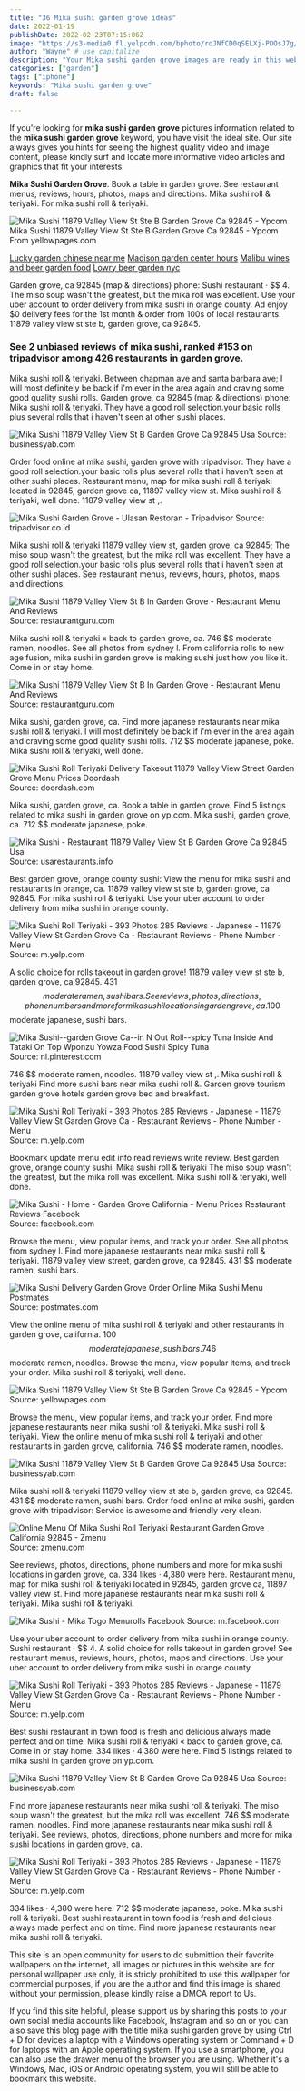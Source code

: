 ```yaml
---
title: "36 Mika sushi garden grove ideas"
date: 2022-01-19
publishDate: 2022-02-23T07:15:06Z
image: "https://s3-media0.fl.yelpcdn.com/bphoto/roJNfCD0qSELXj-PDOsJ7g/348s.jpg"
author: "Wayne" # use capitalize
description: "Your Mika sushi garden grove images are ready in this website. Mika sushi garden grove are a topic that is being searched for and liked by netizens now. You can Get the Mika sushi garden grove files here. Find and Download all free images."
categories: ["garden"]
tags: ["iphone"]
keywords: "Mika sushi garden grove"
draft: false

---
```


If you're looking for **mika sushi garden grove** pictures information related to the **mika sushi garden grove** keyword, you have visit the ideal  site.  Our site always  gives you  hints  for seeing  the highest  quality video and image  content, please kindly surf and locate more informative video articles and graphics  that fit your interests.

**Mika Sushi Garden Grove**. Book a table in garden grove. See restaurant menus, reviews, hours, photos, maps and directions. Mika sushi roll &amp; teriyaki. For mika sushi roll &amp; teriyaki.

![Mika Sushi 11879 Valley View St Ste B Garden Grove Ca 92845 - Ypcom](https://i1.ypcdn.com/blob/a6ebab9c6fc6003f6fc6d393d7fec5c4e165c852_400x260_crop.jpg "Mika Sushi 11879 Valley View St Ste B Garden Grove Ca 92845 - Ypcom")
Mika Sushi 11879 Valley View St Ste B Garden Grove Ca 92845 - Ypcom From yellowpages.com

[Lucky garden chinese near me](/lucky-garden-chinese-near-me/)
[Madison garden center hours](/madison-garden-center-hours/)
[Malibu wines and beer garden food](/malibu-wines-and-beer-garden-food/)
[Lowry beer garden nyc](/lowry-beer-garden-nyc/)

Garden grove, ca 92845 (map &amp; directions) phone: Sushi restaurant · $$ 4. The miso soup wasn&#039;t the greatest, but the mika roll was excellent. Use your uber account to order delivery from mika sushi in orange county. Ad enjoy $0 delivery fees for the 1st month &amp; order from 100s of local restaurants. 11879 valley view st ste b, garden grove, ca 92845.

### See 2 unbiased reviews of mika sushi, ranked #153 on tripadvisor among 426 restaurants in garden grove.

Mika sushi roll &amp; teriyaki. Between chapman ave and santa barbara ave; I will most definitely be back if i&#039;m ever in the area again and craving some good quality sushi rolls. Garden grove, ca 92845 (map &amp; directions) phone: Mika sushi roll &amp; teriyaki. They have a good roll selection.your basic rolls plus several rolls that i haven&#039;t seen at other sushi places.


![Mika Sushi 11879 Valley View St B Garden Grove Ca 92845 Usa](https://cdn.businessyab.com/assets/uploads/ee98641178dc69da95af37b64ac53d6c_-united-states-california-orange-county-garden-grove-west-garden-grove-valley-view-street-11879-mika-sushi-714-896-0750.jpg "Mika Sushi 11879 Valley View St B Garden Grove Ca 92845 Usa")
Source: businessyab.com

Order food online at mika sushi, garden grove with tripadvisor: They have a good roll selection.your basic rolls plus several rolls that i haven&#039;t seen at other sushi places. Restaurant menu, map for mika sushi roll &amp; teriyaki located in 92845, garden grove ca, 11897 valley view st. Mika sushi roll &amp; teriyaki, well done. 11879 valley view st ,.

![Mika Sushi Garden Grove - Ulasan Restoran - Tripadvisor](https://media-cdn.tripadvisor.com/media/photo-s/0d/46/aa/96/mika-sushi.jpg "Mika Sushi Garden Grove - Ulasan Restoran - Tripadvisor")
Source: tripadvisor.co.id

Mika sushi roll &amp; teriyaki 11879 valley view st, garden grove, ca 92845; The miso soup wasn&#039;t the greatest, but the mika roll was excellent. They have a good roll selection.your basic rolls plus several rolls that i haven&#039;t seen at other sushi places. See restaurant menus, reviews, hours, photos, maps and directions.

![Mika Sushi 11879 Valley View St B In Garden Grove - Restaurant Menu And Reviews](https://img.restaurantguru.com/c16e-Restaurant-Mika-Sushi-food.jpg "Mika Sushi 11879 Valley View St B In Garden Grove - Restaurant Menu And Reviews")
Source: restaurantguru.com

Mika sushi roll &amp; teriyaki « back to garden grove, ca. 746 $$ moderate ramen, noodles. See all photos from sydney l. From california rolls to new age fusion, mika sushi in garden grove is making sushi just how you like it. Come in or stay home.

![Mika Sushi 11879 Valley View St B In Garden Grove - Restaurant Menu And Reviews](https://img.restaurantguru.com/c1cc-Mika-Sushi-Garden-Grove-food.jpg?@m@t@s@d "Mika Sushi 11879 Valley View St B In Garden Grove - Restaurant Menu And Reviews")
Source: restaurantguru.com

Mika sushi, garden grove, ca. Find more japanese restaurants near mika sushi roll &amp; teriyaki. I will most definitely be back if i&#039;m ever in the area again and craving some good quality sushi rolls. 712 $$ moderate japanese, poke. Mika sushi roll &amp; teriyaki, well done.

![Mika Sushi Roll Teriyaki Delivery Takeout 11879 Valley View Street Garden Grove Menu Prices Doordash](https://img.cdn4dd.com/cdn-cgi/image/fit=cover,width=600,height=400,format=jpeg,quality=50/https://doordash-static.s3.amazonaws.com/media/store/header/3734b958-94bd-439a-b7fc-e325fe8953b0.705 "Mika Sushi Roll Teriyaki Delivery Takeout 11879 Valley View Street Garden Grove Menu Prices Doordash")
Source: doordash.com

Mika sushi, garden grove, ca. Book a table in garden grove. Find 5 listings related to mika sushi in garden grove on yp.com. Mika sushi, garden grove, ca. 712 $$ moderate japanese, poke.

![Mika Sushi - Restaurant 11879 Valley View St B Garden Grove Ca 92845 Usa](https://cdn.usarestaurants.info/assets/uploads/ec5100e568eed330e48ada5c88b204b8_-united-states-california-orange-county-garden-grove-227190-mika-sushihtm.jpg "Mika Sushi - Restaurant 11879 Valley View St B Garden Grove Ca 92845 Usa")
Source: usarestaurants.info

Best garden grove, orange county sushi: View the menu for mika sushi and restaurants in orange, ca. 11879 valley view st ste b, garden grove, ca 92845. For mika sushi roll &amp; teriyaki. Use your uber account to order delivery from mika sushi in orange county.

![Mika Sushi Roll Teriyaki - 393 Photos 285 Reviews - Japanese - 11879 Valley View St Garden Grove Ca - Restaurant Reviews - Phone Number - Menu](https://s3-media0.fl.yelpcdn.com/bphoto/snjICTqjl7zze8GTCTA4dw/258s.jpg "Mika Sushi Roll Teriyaki - 393 Photos 285 Reviews - Japanese - 11879 Valley View St Garden Grove Ca - Restaurant Reviews - Phone Number - Menu")
Source: m.yelp.com

A solid choice for rolls takeout in garden grove! 11879 valley view st ste b, garden grove, ca 92845. 431 $$ moderate ramen, sushi bars. See reviews, photos, directions, phone numbers and more for mika sushi locations in garden grove, ca. 100 $$ moderate japanese, sushi bars.

![Mika Sushi--garden Grove Ca--in N Out Roll--spicy Tuna Inside And Tataki On Top Wponzu Yowza Food Sushi Spicy Tuna](https://i.pinimg.com/474x/e8/2f/d0/e82fd04b4de05fdb1b81c6e4b874f311--mika-sushi-rolls.jpg "Mika Sushi--garden Grove Ca--in N Out Roll--spicy Tuna Inside And Tataki On Top Wponzu Yowza Food Sushi Spicy Tuna")
Source: nl.pinterest.com

746 $$ moderate ramen, noodles. 11879 valley view st ,. Mika sushi roll &amp; teriyaki Find more sushi bars near mika sushi roll &amp;. Garden grove tourism garden grove hotels garden grove bed and breakfast.

![Mika Sushi Roll Teriyaki - 393 Photos 285 Reviews - Japanese - 11879 Valley View St Garden Grove Ca - Restaurant Reviews - Phone Number - Menu](https://s3-media0.fl.yelpcdn.com/bphoto/C984eyz7z162_P6r8UeDRg/348s.jpg "Mika Sushi Roll Teriyaki - 393 Photos 285 Reviews - Japanese - 11879 Valley View St Garden Grove Ca - Restaurant Reviews - Phone Number - Menu")
Source: m.yelp.com

Bookmark update menu edit info read reviews write review. Best garden grove, orange county sushi: Mika sushi roll &amp; teriyaki The miso soup wasn&#039;t the greatest, but the mika roll was excellent. Mika sushi roll &amp; teriyaki, well done.

![Mika Sushi - Home - Garden Grove California - Menu Prices Restaurant Reviews Facebook](https://lookaside.fbsbx.com/lookaside/crawler/media/?media_id=368512403167593 "Mika Sushi - Home - Garden Grove California - Menu Prices Restaurant Reviews Facebook")
Source: facebook.com

Browse the menu, view popular items, and track your order. See all photos from sydney l. Find more japanese restaurants near mika sushi roll &amp; teriyaki. 11879 valley view street, garden grove, ca 92845. 431 $$ moderate ramen, sushi bars.

![Mika Sushi Delivery Garden Grove Order Online Mika Sushi Menu Postmates](https://d1ralsognjng37.cloudfront.net/3f859410-1fd1-4d0b-bc1f-d2548d393eea.jpeg "Mika Sushi Delivery Garden Grove Order Online Mika Sushi Menu Postmates")
Source: postmates.com

View the online menu of mika sushi roll &amp; teriyaki and other restaurants in garden grove, california. 100 $$ moderate japanese, sushi bars. 746 $$ moderate ramen, noodles. Browse the menu, view popular items, and track your order. Mika sushi roll &amp; teriyaki, well done.

![Mika Sushi 11879 Valley View St Ste B Garden Grove Ca 92845 - Ypcom](https://i1.ypcdn.com/blob/a6ebab9c6fc6003f6fc6d393d7fec5c4e165c852_400x260_crop.jpg "Mika Sushi 11879 Valley View St Ste B Garden Grove Ca 92845 - Ypcom")
Source: yellowpages.com

Browse the menu, view popular items, and track your order. Find more japanese restaurants near mika sushi roll &amp; teriyaki. Mika sushi roll &amp; teriyaki. View the online menu of mika sushi roll &amp; teriyaki and other restaurants in garden grove, california. 746 $$ moderate ramen, noodles.

![Mika Sushi 11879 Valley View St B Garden Grove Ca 92845 Usa](https://cdn.businessyab.com/assets/uploads/da27a35fc7c5141d95f84d5618dd1552_-united-states-california-orange-county-garden-grove-west-garden-grove-valley-view-street-11879-mika-sushi-714-896-0750.jpg "Mika Sushi 11879 Valley View St B Garden Grove Ca 92845 Usa")
Source: businessyab.com

Mika sushi roll &amp; teriyaki 11879 valley view st ste b, garden grove, ca 92845. 431 $$ moderate ramen, sushi bars. Order food online at mika sushi, garden grove with tripadvisor: Service is awesome and friendly very clean.

![Online Menu Of Mika Sushi Roll Teriyaki Restaurant Garden Grove California 92845 - Zmenu](https://image.zmenu.com/menupic/213954/09e7accd-ded6-4002-bc33-1d06bae92d31.jpg "Online Menu Of Mika Sushi Roll Teriyaki Restaurant Garden Grove California 92845 - Zmenu")
Source: zmenu.com

See reviews, photos, directions, phone numbers and more for mika sushi locations in garden grove, ca. 334 likes · 4,380 were here. Restaurant menu, map for mika sushi roll &amp; teriyaki located in 92845, garden grove ca, 11897 valley view st. Find more japanese restaurants near mika sushi roll &amp; teriyaki. Mika sushi roll &amp; teriyaki.

![Mika Sushi - Mika Togo Menurolls Facebook](https://lookaside.fbsbx.com/lookaside/crawler/media/?media_id=368512616500905 "Mika Sushi - Mika Togo Menurolls Facebook")
Source: m.facebook.com

Use your uber account to order delivery from mika sushi in orange county. Sushi restaurant · $$ 4. A solid choice for rolls takeout in garden grove! See restaurant menus, reviews, hours, photos, maps and directions. Use your uber account to order delivery from mika sushi in orange county.

![Mika Sushi Roll Teriyaki - 393 Photos 285 Reviews - Japanese - 11879 Valley View St Garden Grove Ca - Restaurant Reviews - Phone Number - Menu](https://s3-media0.fl.yelpcdn.com/bphoto/cXu8Ldj7X3oG6OyPn-GtCw/348s.jpg "Mika Sushi Roll Teriyaki - 393 Photos 285 Reviews - Japanese - 11879 Valley View St Garden Grove Ca - Restaurant Reviews - Phone Number - Menu")
Source: m.yelp.com

Best sushi restaurant in town food is fresh and delicious always made perfect and on time. Mika sushi roll &amp; teriyaki « back to garden grove, ca. Come in or stay home. 334 likes · 4,380 were here. Find 5 listings related to mika sushi in garden grove on yp.com.

![Mika Sushi 11879 Valley View St B Garden Grove Ca 92845 Usa](https://cdn.businessyab.com/assets/uploads/9c6678baf2c9e2f464f935ab6b65e176_-united-states-california-orange-county-garden-grove-west-garden-grove-valley-view-street-11879-mika-sushi-714-896-0750.jpg "Mika Sushi 11879 Valley View St B Garden Grove Ca 92845 Usa")
Source: businessyab.com

Find more japanese restaurants near mika sushi roll &amp; teriyaki. The miso soup wasn&#039;t the greatest, but the mika roll was excellent. 746 $$ moderate ramen, noodles. Find more japanese restaurants near mika sushi roll &amp; teriyaki. See reviews, photos, directions, phone numbers and more for mika sushi locations in garden grove, ca.

![Mika Sushi Roll Teriyaki - 393 Photos 285 Reviews - Japanese - 11879 Valley View St Garden Grove Ca - Restaurant Reviews - Phone Number - Menu](https://s3-media0.fl.yelpcdn.com/bphoto/roJNfCD0qSELXj-PDOsJ7g/348s.jpg "Mika Sushi Roll Teriyaki - 393 Photos 285 Reviews - Japanese - 11879 Valley View St Garden Grove Ca - Restaurant Reviews - Phone Number - Menu")
Source: m.yelp.com

334 likes · 4,380 were here. 712 $$ moderate japanese, poke. Mika sushi roll &amp; teriyaki. Best sushi restaurant in town food is fresh and delicious always made perfect and on time. Find more japanese restaurants near mika sushi roll &amp; teriyaki.

This site is an open community for users to do submittion their favorite wallpapers on the internet, all images or pictures in this website are for personal wallpaper use only, it is stricly prohibited to use this wallpaper for commercial purposes, if you are the author and find this image is shared without your permission, please kindly raise a DMCA report to Us.

If you find this site helpful, please support us by sharing this posts to your own social media accounts like Facebook, Instagram and so on or you can also save this blog page with the title mika sushi garden grove by using Ctrl + D for devices a laptop with a Windows operating system or Command + D for laptops with an Apple operating system. If you use a smartphone, you can also use the drawer menu of the browser you are using. Whether it's a Windows, Mac, iOS or Android operating system, you will still be able to bookmark this website.

